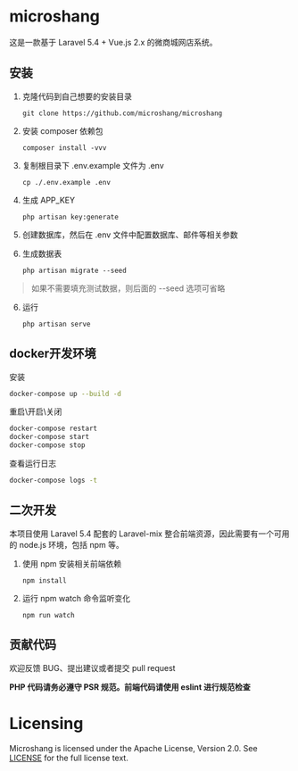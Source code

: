 # microshang
这是一款基于 Laravel 5.4 + Vue.js 2.x 的微商城网店系统。

## 安装
1. 克隆代码到自己想要的安装目录

    ```shell
    git clone https://github.com/microshang/microshang
    ```

2. 安装 composer 依赖包

    ```shell
    composer install -vvv
    ```

3. 复制根目录下 .env.example 文件为 .env

    ```shell
    cp ./.env.example .env
    ```

4. 生成 APP_KEY

    ```shell
    php artisan key:generate
    ```

5. 创建数据库，然后在 .env 文件中配置数据库、邮件等相关参数

6. 生成数据表

    ```shell
    php artisan migrate --seed
    ```
> 如果不需要填充测试数据，则后面的 --seed 选项可省略

6. 运行

    ```shell
    php artisan serve
    ```

## docker开发环境

安装
```bash
docker-compose up --build -d
```

重启\开启\关闭
```bash
docker-compose restart
docker-compose start
docker-compose stop
```

查看运行日志
```bash
docker-compose logs -t
```

## 二次开发

本项目使用 Laravel 5.4 配套的 Laravel-mix 整合前端资源，因此需要有一个可用的 node.js 环境，包括 npm 等。

1. 使用 npm 安装相关前端依赖

    ```shell
    npm install
    ```

2. 运行 npm watch 命令监听变化

    ```shell
    npm run watch
    ```

## 贡献代码

欢迎反馈 BUG、提出建议或者提交 pull request

**PHP 代码请务必遵守 PSR 规范。前端代码请使用 eslint 进行规范检查**



Licensing
=========
Microshang is licensed under the Apache License, Version 2.0. See
[LICENSE](https://github.com/microshang/microshang/blob/master/LICENSE) for the full
license text.